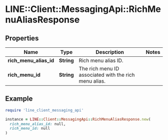 # LINE::Client::MessagingApi::RichMenuAliasResponse

## Properties

| Name | Type | Description | Notes |
| ---- | ---- | ----------- | ----- |
| **rich_menu_alias_id** | **String** | Rich menu alias ID. |  |
| **rich_menu_id** | **String** | The rich menu ID associated with the rich menu alias. |  |

## Example

```ruby
require 'line_client_messaging_api'

instance = LINE::Client::MessagingApi::RichMenuAliasResponse.new(
  rich_menu_alias_id: null,
  rich_menu_id: null
)
```

